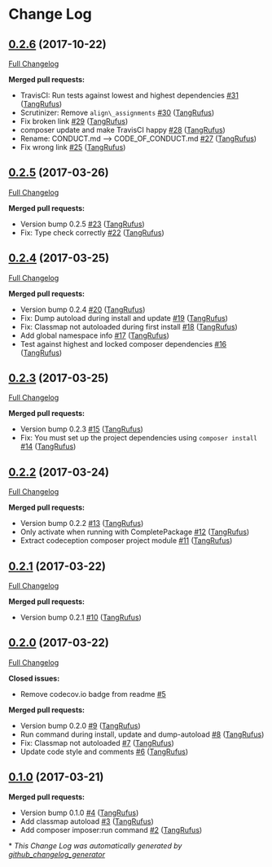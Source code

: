 # Change Log

## [0.2.6](https://github.com/TypistTech/imposter-plugin/tree/0.2.6) (2017-10-22)
[Full Changelog](https://github.com/TypistTech/imposter-plugin/compare/0.2.5...0.2.6)

**Merged pull requests:**

- TravisCI: Run tests against lowest and highest dependencies [\#31](https://github.com/TypistTech/imposter-plugin/pull/31) ([TangRufus](https://github.com/TangRufus))
- Scrutinizer: Remove `align\_assignments` [\#30](https://github.com/TypistTech/imposter-plugin/pull/30) ([TangRufus](https://github.com/TangRufus))
- Fix broken link [\#29](https://github.com/TypistTech/imposter-plugin/pull/29) ([TangRufus](https://github.com/TangRufus))
- composer update and make TravisCI happy [\#28](https://github.com/TypistTech/imposter-plugin/pull/28) ([TangRufus](https://github.com/TangRufus))
- Rename: CONDUCT.md --\> CODE\_OF\_CONDUCT.md [\#27](https://github.com/TypistTech/imposter-plugin/pull/27) ([TangRufus](https://github.com/TangRufus))
- Fix wrong link [\#25](https://github.com/TypistTech/imposter-plugin/pull/25) ([TangRufus](https://github.com/TangRufus))

## [0.2.5](https://github.com/TypistTech/imposter-plugin/tree/0.2.5) (2017-03-26)
[Full Changelog](https://github.com/TypistTech/imposter-plugin/compare/0.2.4...0.2.5)

**Merged pull requests:**

- Version bump 0.2.5 [\#23](https://github.com/TypistTech/imposter-plugin/pull/23) ([TangRufus](https://github.com/TangRufus))
- Fix: Type check correctly [\#22](https://github.com/TypistTech/imposter-plugin/pull/22) ([TangRufus](https://github.com/TangRufus))

## [0.2.4](https://github.com/TypistTech/imposter-plugin/tree/0.2.4) (2017-03-25)
[Full Changelog](https://github.com/TypistTech/imposter-plugin/compare/0.2.3...0.2.4)

**Merged pull requests:**

- Version bump 0.2.4 [\#20](https://github.com/TypistTech/imposter-plugin/pull/20) ([TangRufus](https://github.com/TangRufus))
- Fix: Dump autoload during install and update [\#19](https://github.com/TypistTech/imposter-plugin/pull/19) ([TangRufus](https://github.com/TangRufus))
- Fix: Classmap not autoloaded during first install [\#18](https://github.com/TypistTech/imposter-plugin/pull/18) ([TangRufus](https://github.com/TangRufus))
- Add  global namespace info [\#17](https://github.com/TypistTech/imposter-plugin/pull/17) ([TangRufus](https://github.com/TangRufus))
- Test against highest and locked composer dependencies [\#16](https://github.com/TypistTech/imposter-plugin/pull/16) ([TangRufus](https://github.com/TangRufus))

## [0.2.3](https://github.com/TypistTech/imposter-plugin/tree/0.2.3) (2017-03-25)
[Full Changelog](https://github.com/TypistTech/imposter-plugin/compare/0.2.2...0.2.3)

**Merged pull requests:**

- Version bump 0.2.3 [\#15](https://github.com/TypistTech/imposter-plugin/pull/15) ([TangRufus](https://github.com/TangRufus))
- Fix: You must set up the project dependencies using `composer install` [\#14](https://github.com/TypistTech/imposter-plugin/pull/14) ([TangRufus](https://github.com/TangRufus))

## [0.2.2](https://github.com/TypistTech/imposter-plugin/tree/0.2.2) (2017-03-24)
[Full Changelog](https://github.com/TypistTech/imposter-plugin/compare/0.2.1...0.2.2)

**Merged pull requests:**

- Version bump 0.2.2 [\#13](https://github.com/TypistTech/imposter-plugin/pull/13) ([TangRufus](https://github.com/TangRufus))
- Only activate when running with CompletePackage [\#12](https://github.com/TypistTech/imposter-plugin/pull/12) ([TangRufus](https://github.com/TangRufus))
- Extract codeception composer project module [\#11](https://github.com/TypistTech/imposter-plugin/pull/11) ([TangRufus](https://github.com/TangRufus))

## [0.2.1](https://github.com/TypistTech/imposter-plugin/tree/0.2.1) (2017-03-22)
[Full Changelog](https://github.com/TypistTech/imposter-plugin/compare/0.2.0...0.2.1)

**Merged pull requests:**

- Version bump 0.2.1 [\#10](https://github.com/TypistTech/imposter-plugin/pull/10) ([TangRufus](https://github.com/TangRufus))

## [0.2.0](https://github.com/TypistTech/imposter-plugin/tree/0.2.0) (2017-03-22)
[Full Changelog](https://github.com/TypistTech/imposter-plugin/compare/0.1.0...0.2.0)

**Closed issues:**

- Remove codecov.io badge from readme [\#5](https://github.com/TypistTech/imposter-plugin/issues/5)

**Merged pull requests:**

- Version bump 0.2.0 [\#9](https://github.com/TypistTech/imposter-plugin/pull/9) ([TangRufus](https://github.com/TangRufus))
- Run command during install, update and dump-autoload [\#8](https://github.com/TypistTech/imposter-plugin/pull/8) ([TangRufus](https://github.com/TangRufus))
- Fix: Classmap not autoloaded [\#7](https://github.com/TypistTech/imposter-plugin/pull/7) ([TangRufus](https://github.com/TangRufus))
- Update code style and comments [\#6](https://github.com/TypistTech/imposter-plugin/pull/6) ([TangRufus](https://github.com/TangRufus))

## [0.1.0](https://github.com/TypistTech/imposter-plugin/tree/0.1.0) (2017-03-21)
**Merged pull requests:**

- Version bump 0.1.0 [\#4](https://github.com/TypistTech/imposter-plugin/pull/4) ([TangRufus](https://github.com/TangRufus))
- Add classmap autoload [\#3](https://github.com/TypistTech/imposter-plugin/pull/3) ([TangRufus](https://github.com/TangRufus))
- Add composer imposer:run command [\#2](https://github.com/TypistTech/imposter-plugin/pull/2) ([TangRufus](https://github.com/TangRufus))



\* *This Change Log was automatically generated by [github_changelog_generator](https://github.com/skywinder/Github-Changelog-Generator)*